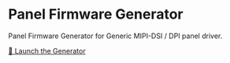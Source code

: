 # Panel Firmware Generator

Panel Firmware Generator for Generic MIPI-DSI / DPI panel driver.

[🚀 Launch the Generator](https://kikuchan.github.io/panel-firmware-generator/)
